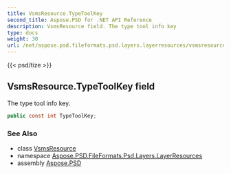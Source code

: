 ```yaml
---
title: VsmsResource.TypeToolKey
second_title: Aspose.PSD for .NET API Reference
description: VsmsResource field. The type tool info key
type: docs
weight: 30
url: /net/aspose.psd.fileformats.psd.layers.layerresources/vsmsresource/typetoolkey/
---
```

{{< psd/tize >}}
## VsmsResource.TypeToolKey field

The type tool info key.

```csharp
public const int TypeToolKey;
```

### See Also

* class [VsmsResource](../)
* namespace [Aspose.PSD.FileFormats.Psd.Layers.LayerResources](../../vsmsresource/)
* assembly [Aspose.PSD](../../../)


